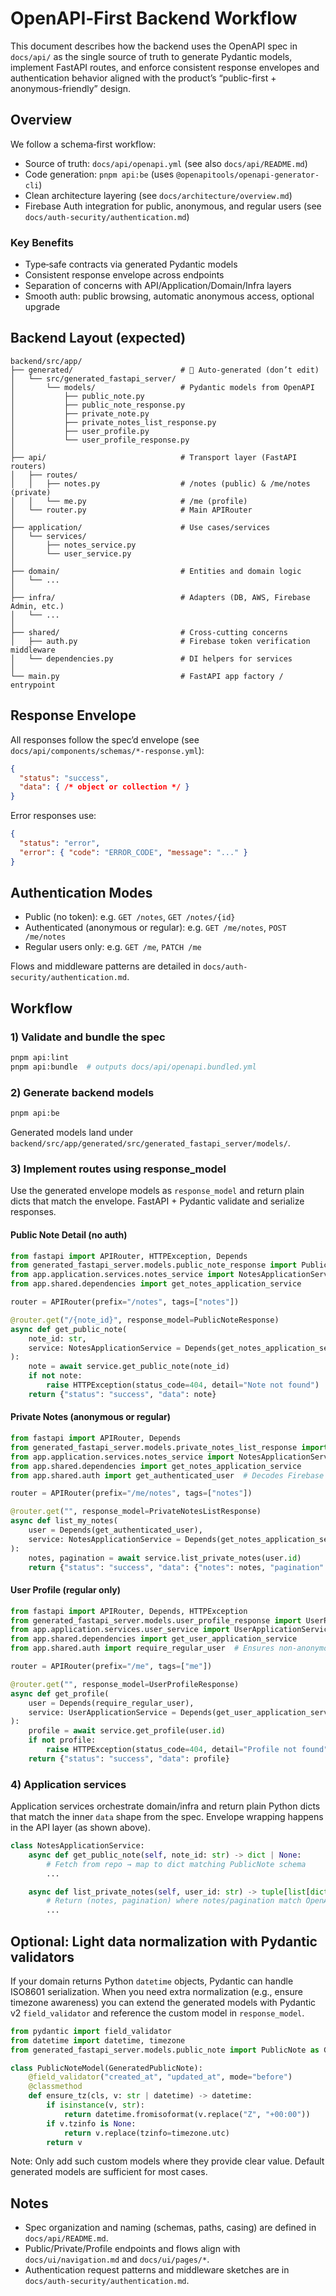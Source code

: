 # OpenAPI‑First Backend Workflow

This document describes how the backend uses the OpenAPI spec in `docs/api/` as the single source of truth to generate Pydantic models, implement FastAPI routes, and enforce consistent response envelopes and authentication behavior aligned with the product’s “public-first + anonymous-friendly” design.

## Overview

We follow a schema‑first workflow:

- Source of truth: `docs/api/openapi.yml` (see also `docs/api/README.md`)
- Code generation: `pnpm api:be` (uses `@openapitools/openapi-generator-cli`)
- Clean architecture layering (see `docs/architecture/overview.md`)
- Firebase Auth integration for public, anonymous, and regular users (see `docs/auth-security/authentication.md`)

### Key Benefits

- Type‑safe contracts via generated Pydantic models
- Consistent response envelope across endpoints
- Separation of concerns with API/Application/Domain/Infra layers
- Smooth auth: public browsing, automatic anonymous access, optional upgrade

## Backend Layout (expected)

```
backend/src/app/
├── generated/                        # 🚫 Auto-generated (don’t edit)
│   └── src/generated_fastapi_server/
│       └── models/                   # Pydantic models from OpenAPI
│           ├── public_note.py
│           ├── public_note_response.py
│           ├── private_note.py
│           ├── private_notes_list_response.py
│           ├── user_profile.py
│           └── user_profile_response.py
│
├── api/                              # Transport layer (FastAPI routers)
│   ├── routes/
│   │   ├── notes.py                  # /notes (public) & /me/notes (private)
│   │   └── me.py                     # /me (profile)
│   └── router.py                     # Main APIRouter
│
├── application/                      # Use cases/services
│   └── services/
│       ├── notes_service.py
│       └── user_service.py
│
├── domain/                           # Entities and domain logic
│   └── ...
│
├── infra/                            # Adapters (DB, AWS, Firebase Admin, etc.)
│   └── ...
│
├── shared/                           # Cross-cutting concerns
│   ├── auth.py                       # Firebase token verification middleware
│   └── dependencies.py               # DI helpers for services
│
└── main.py                           # FastAPI app factory / entrypoint
```

## Response Envelope

All responses follow the spec’d envelope (see `docs/api/components/schemas/*-response.yml`):

```json
{
  "status": "success",
  "data": { /* object or collection */ }
}
```

Error responses use:

```json
{
  "status": "error",
  "error": { "code": "ERROR_CODE", "message": "..." }
}
```

## Authentication Modes

- Public (no token): e.g. `GET /notes`, `GET /notes/{id}`
- Authenticated (anonymous or regular): e.g. `GET /me/notes`, `POST /me/notes`
- Regular users only: e.g. `GET /me`, `PATCH /me`

Flows and middleware patterns are detailed in `docs/auth-security/authentication.md`.

## Workflow

### 1) Validate and bundle the spec

```bash
pnpm api:lint
pnpm api:bundle  # outputs docs/api/openapi.bundled.yml
```

### 2) Generate backend models

```bash
pnpm api:be
```

Generated models land under `backend/src/app/generated/src/generated_fastapi_server/models/`.

### 3) Implement routes using response_model

Use the generated envelope models as `response_model` and return plain dicts that match the envelope. FastAPI + Pydantic validate and serialize responses.

#### Public Note Detail (no auth)

```python
from fastapi import APIRouter, HTTPException, Depends
from generated_fastapi_server.models.public_note_response import PublicNoteResponse
from app.application.services.notes_service import NotesApplicationService
from app.shared.dependencies import get_notes_application_service

router = APIRouter(prefix="/notes", tags=["notes"])

@router.get("/{note_id}", response_model=PublicNoteResponse)
async def get_public_note(
    note_id: str,
    service: NotesApplicationService = Depends(get_notes_application_service),
):
    note = await service.get_public_note(note_id)
    if not note:
        raise HTTPException(status_code=404, detail="Note not found")
    return {"status": "success", "data": note}
```

#### Private Notes (anonymous or regular)

```python
from fastapi import APIRouter, Depends
from generated_fastapi_server.models.private_notes_list_response import PrivateNotesListResponse
from app.application.services.notes_service import NotesApplicationService
from app.shared.dependencies import get_notes_application_service
from app.shared.auth import get_authenticated_user  # Decodes Firebase token (anonymous or regular)

router = APIRouter(prefix="/me/notes", tags=["notes"])

@router.get("", response_model=PrivateNotesListResponse)
async def list_my_notes(
    user = Depends(get_authenticated_user),
    service: NotesApplicationService = Depends(get_notes_application_service),
):
    notes, pagination = await service.list_private_notes(user.id)
    return {"status": "success", "data": {"notes": notes, "pagination": pagination}}
```

#### User Profile (regular only)

```python
from fastapi import APIRouter, Depends, HTTPException
from generated_fastapi_server.models.user_profile_response import UserProfileResponse
from app.application.services.user_service import UserApplicationService
from app.shared.dependencies import get_user_application_service
from app.shared.auth import require_regular_user  # Ensures non-anonymous

router = APIRouter(prefix="/me", tags=["me"])

@router.get("", response_model=UserProfileResponse)
async def get_profile(
    user = Depends(require_regular_user),
    service: UserApplicationService = Depends(get_user_application_service),
):
    profile = await service.get_profile(user.id)
    if not profile:
        raise HTTPException(status_code=404, detail="Profile not found")
    return {"status": "success", "data": profile}
```

### 4) Application services

Application services orchestrate domain/infra and return plain Python dicts that match the inner `data` shape from the spec. Envelope wrapping happens in the API layer (as shown above).

```python
class NotesApplicationService:
    async def get_public_note(self, note_id: str) -> dict | None:
        # Fetch from repo → map to dict matching PublicNote schema
        ...

    async def list_private_notes(self, user_id: str) -> tuple[list[dict], dict]:
        # Return (notes, pagination) where notes/pagination match OpenAPI schemas
        ...
```

## Optional: Light data normalization with Pydantic validators

If your domain returns Python `datetime` objects, Pydantic can handle ISO8601 serialization. When you need extra normalization (e.g., ensure timezone awareness) you can extend the generated models with Pydantic v2 `field_validator` and reference the custom model in `response_model`.

```python
from pydantic import field_validator
from datetime import datetime, timezone
from generated_fastapi_server.models.public_note import PublicNote as GeneratedPublicNote

class PublicNoteModel(GeneratedPublicNote):
    @field_validator("created_at", "updated_at", mode="before")
    @classmethod
    def ensure_tz(cls, v: str | datetime) -> datetime:
        if isinstance(v, str):
            return datetime.fromisoformat(v.replace("Z", "+00:00"))
        if v.tzinfo is None:
            return v.replace(tzinfo=timezone.utc)
        return v
```

Note: Only add such custom models where they provide clear value. Default generated models are sufficient for most cases.

## Notes

- Spec organization and naming (schemas, paths, casing) are defined in `docs/api/README.md`.
- Public/Private/Profile endpoints and flows align with `docs/ui/navigation.md` and `docs/ui/pages/*`.
- Authentication request patterns and middleware sketches are in `docs/auth-security/authentication.md`.
